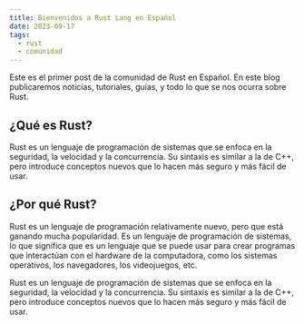 ```yaml
---
title: Bienvenidos a Rust Lang en Español
date: 2023-09-17
tags:
  - rust
  - comunidad
---
```


Este es el primer post de la comunidad de Rust en Español. En este blog publicaremos noticias, tutoriales, guías, y todo lo que se nos ocurra sobre Rust.

<!-- more -->


## ¿Qué es Rust?

Rust es un lenguaje de programación de sistemas que se enfoca en la seguridad,
la velocidad y la concurrencia. Su sintaxis es similar a la de C++, pero
introduce conceptos nuevos que lo hacen más seguro y más fácil de usar.


## ¿Por qué Rust?

Rust es un lenguaje de programación relativamente nuevo, pero que está ganando
mucha popularidad. Es un lenguaje de programación de sistemas, lo que significa
que es un lenguaje que se puede usar para crear programas que interactúan con
el hardware de la computadora, como los sistemas operativos, los navegadores,
los videojuegos, etc.

Rust es un lenguaje de programación de sistemas que se enfoca en la seguridad,
la velocidad y la concurrencia. Su sintaxis es similar a la de C++, pero
introduce conceptos nuevos que lo hacen más seguro y más fácil de usar.
